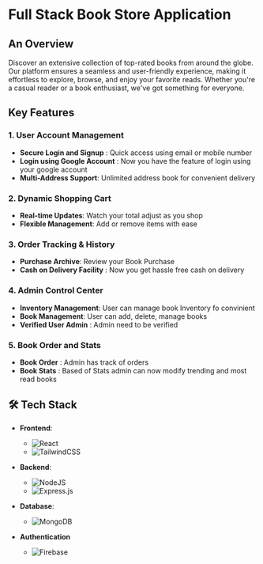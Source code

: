 # Full Stack Book Store Application

## An Overview

Discover an extensive collection of top-rated books from around the globe. Our platform ensures a seamless and user-friendly experience, making it effortless to explore, browse, and enjoy your favorite reads. Whether you're a casual reader or a book enthusiast, we've got something for everyone.

## Key Features

### 1. User Account Management

- **Secure Login and Signup** : Quick access using email or mobile number
- **Login using Google Account** : Now you have the feature of login using your google account
- **Multi-Address Support**: Unlimited address book for convenient delivery

### 2. Dynamic Shopping Cart

- **Real-time Updates**: Watch your total adjust as you shop
- **Flexible Management**: Add or remove items with ease

### 3. Order Tracking & History

- **Purchase Archive**: Review your Book Purchase
- **Cash on Delivery Facility** : Now you get hassle free cash on delivery

### 4. Admin Control Center

- **Inventory Management**: User can manage book Inventory fo convinient
- **Book Management**: User can add, delete, manage books
- **Verified User Admin** : Admin need to be verified

### 5. Book Order and Stats

- **Book Order** : Admin has track of orders
- **Book Stats** : Based of Stats admin can now modify trending and most read books

## 🛠️ Tech Stack

- **Frontend**:

  - ![React](https://img.shields.io/badge/react-%2320232a.svg?style=for-the-badge&logo=react&logoColor=%2361DAFB)
  - ![TailwindCSS](https://img.shields.io/badge/tailwindcss-%2338B2AC.svg?style=for-the-badge&logo=tailwind-css&logoColor=white)

- **Backend**:

  - ![NodeJS](https://img.shields.io/badge/node.js-6DA55F?style=for-the-badge&logo=node.js&logoColor=white)
  - ![Express.js](https://img.shields.io/badge/express.js-%23404d59.svg?style=for-the-badge&logo=express&logoColor=%2361DAFB)

- **Database**:

  - ![MongoDB](https://img.shields.io/badge/MongoDB-%234ea94b.svg?style=for-the-badge&logo=mongodb&logoColor=white)

- **Authentication**
  - ![Firebase](https://img.shields.io/badge/firebase-a08021?style=for-the-badge&logo=firebase&logoColor=ffcd34)
